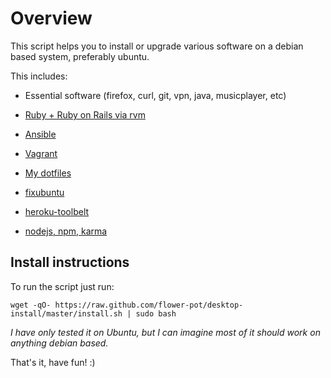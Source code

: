 Overview
========

This script helps you to install or upgrade various software on a debian based
system, preferably ubuntu.

This includes:

* Essential software (firefox, curl, git, vpn, java, musicplayer, etc)

* [Ruby + Ruby on Rails via rvm](http://rvm.io/)

* [Ansible](http://www.ansible.com/)

* [Vagrant](http://www.vagrantup.com/)

* [My dotfiles](https://github.com/FlopsKa/dotfiles)

* [fixubuntu](https://github.com/micahflee/fixubuntu)

* [heroku-toolbelt](https://toolbelt.heroku.com/debian)

* [nodejs, npm, karma](http://nodejs.org/)

Install instructions
--------------------

To run the script just run:

	wget -qO- https://raw.github.com/flower-pot/desktop-install/master/install.sh | sudo bash

_I have only tested it on Ubuntu, but I can imagine most of it should work
on anything debian based._

That's it, have fun! :)
